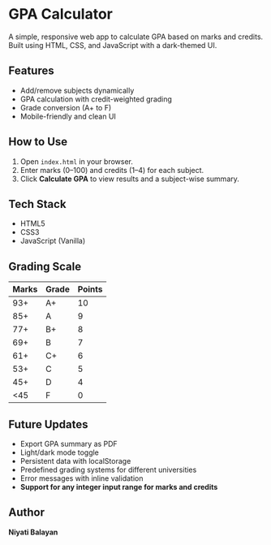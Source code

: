 #  GPA Calculator 

A simple, responsive web app to calculate GPA based on marks and credits. Built using HTML, CSS, and JavaScript with a dark-themed UI.

##  Features
- Add/remove subjects dynamically
- GPA calculation with credit-weighted grading
- Grade conversion (A+ to F)
- Mobile-friendly and clean UI

##  How to Use
1. Open `index.html` in your browser.
2. Enter marks (0–100) and credits (1–4) for each subject.
3. Click **Calculate GPA** to view results and a subject-wise summary.

##  Tech Stack
- HTML5  
- CSS3  
- JavaScript (Vanilla)

##  Grading Scale
| Marks | Grade | Points |
|-------|-------|--------|
| 93+   | A+    | 10     |
| 85+   | A     | 9      |
| 77+   | B+    | 8      |
| 69+   | B     | 7      |
| 61+   | C+    | 6      |
| 53+   | C     | 5      |
| 45+   | D     | 4      |
| <45   | F     | 0      |

##  Future Updates
- Export GPA summary as PDF  
- Light/dark mode toggle  
- Persistent data with localStorage  
- Predefined grading systems for different universities  
- Error messages with inline validation  
- **Support for any integer input range for marks and credits**

##  Author
**Niyati Balayan**
